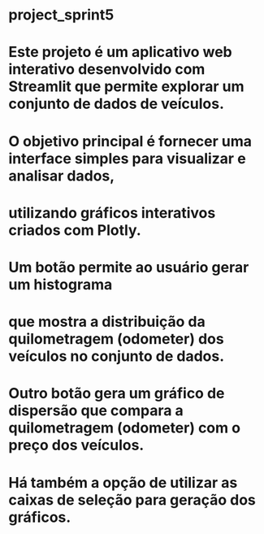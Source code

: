 # project_sprint5

# Este projeto é um aplicativo web interativo desenvolvido com Streamlit que permite explorar um conjunto de dados de veículos. 
# O objetivo principal é fornecer uma interface simples para visualizar e analisar dados, 
# utilizando gráficos interativos criados com Plotly.

# Um botão permite ao usuário gerar um histograma 
# que mostra a distribuição da quilometragem (odometer) dos veículos no conjunto de dados.

# Outro botão gera um gráfico de dispersão que compara a quilometragem (odometer) com o preço dos veículos.

# Há também a opção de utilizar as caixas de seleção para geração dos gráficos.
